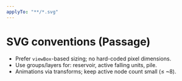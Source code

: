 ```yaml
---
applyTo: "**/*.svg"
---
```


# SVG conventions (Passage)
- Prefer `viewBox`-based sizing; no hard-coded pixel dimensions.
- Use groups/layers for: reservoir, active falling units, pile.
- Animations via transforms; keep active node count small (≤ ~8).

